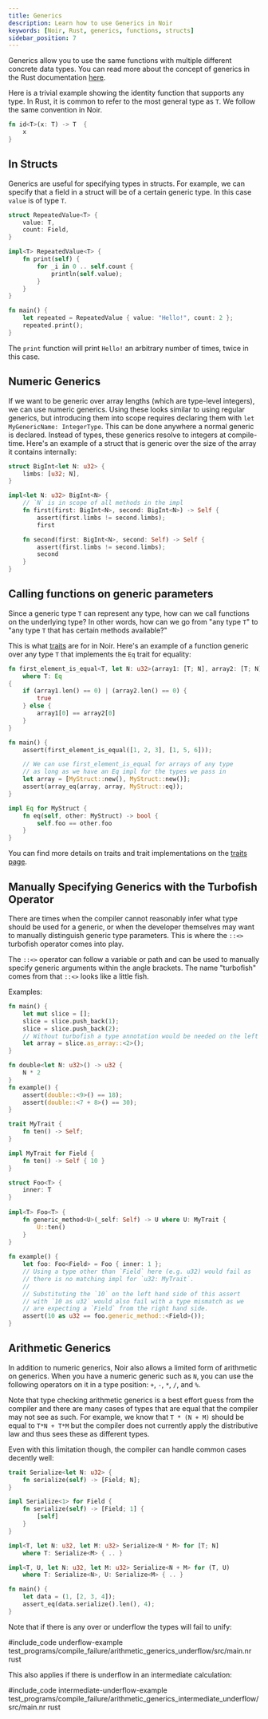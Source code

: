 ```yaml
---
title: Generics
description: Learn how to use Generics in Noir
keywords: [Noir, Rust, generics, functions, structs]
sidebar_position: 7
---
```


Generics allow you to use the same functions with multiple different concrete data types. You can
read more about the concept of generics in the Rust documentation
[here](https://doc.rust-lang.org/book/ch10-01-syntax.html).

Here is a trivial example showing the identity function that supports any type. In Rust, it is
common to refer to the most general type as `T`. We follow the same convention in Noir.

```rust
fn id<T>(x: T) -> T  {
    x
}
```

## In Structs

Generics are useful for specifying types in structs. For example, we can specify that a field in a
struct will be of a certain generic type. In this case `value` is of type `T`.

```rust
struct RepeatedValue<T> {
    value: T,
    count: Field,
}

impl<T> RepeatedValue<T> {
    fn print(self) {
        for _i in 0 .. self.count {
            println(self.value);
        }
    }
}

fn main() {
    let repeated = RepeatedValue { value: "Hello!", count: 2 };
    repeated.print();
}
```

The `print` function will print `Hello!` an arbitrary number of times, twice in this case.

## Numeric Generics

If we want to be generic over array lengths (which are type-level integers), we can use numeric
generics. Using these looks similar to using regular generics, but introducing them into scope
requires declaring them with `let MyGenericName: IntegerType`. This can be done anywhere a normal
generic is declared. Instead of types, these generics resolve to integers at compile-time.
Here's an example of a struct that is generic over the size of the array it contains internally:

```rust
struct BigInt<let N: u32> {
    limbs: [u32; N],
}

impl<let N: u32> BigInt<N> {
    // `N` is in scope of all methods in the impl
    fn first(first: BigInt<N>, second: BigInt<N>) -> Self {
        assert(first.limbs != second.limbs);
        first

    fn second(first: BigInt<N>, second: Self) -> Self {
        assert(first.limbs != second.limbs);
        second
    }
}
```

## Calling functions on generic parameters

Since a generic type `T` can represent any type, how can we call functions on the underlying type?
In other words, how can we go from "any type `T`" to "any type `T` that has certain methods available?"

This is what [traits](../concepts/traits.md) are for in Noir. Here's an example of a function generic over
any type `T` that implements the `Eq` trait for equality:

```rust
fn first_element_is_equal<T, let N: u32>(array1: [T; N], array2: [T; N]) -> bool 
    where T: Eq
{
    if (array1.len() == 0) | (array2.len() == 0) {
        true
    } else {
        array1[0] == array2[0]
    }
}

fn main() {
    assert(first_element_is_equal([1, 2, 3], [1, 5, 6]));

    // We can use first_element_is_equal for arrays of any type
    // as long as we have an Eq impl for the types we pass in
    let array = [MyStruct::new(), MyStruct::new()];
    assert(array_eq(array, array, MyStruct::eq));
}

impl Eq for MyStruct {
    fn eq(self, other: MyStruct) -> bool {
        self.foo == other.foo
    }
}
```

You can find more details on traits and trait implementations on the [traits page](../concepts/traits.md).

## Manually Specifying Generics with the Turbofish Operator

There are times when the compiler cannot reasonably infer what type should be used for a generic, or when the developer themselves may want to manually distinguish generic type parameters. This is where the `::<>` turbofish operator comes into play.

The `::<>` operator can follow a variable or path and can be used to manually specify generic arguments within the angle brackets.
The name "turbofish" comes from that `::<>` looks like a little fish.

Examples:
```rust
fn main() {
    let mut slice = [];
    slice = slice.push_back(1);
    slice = slice.push_back(2);
    // Without turbofish a type annotation would be needed on the left hand side
    let array = slice.as_array::<2>();
}
```
```rust
fn double<let N: u32>() -> u32 {
    N * 2
}
fn example() {
    assert(double::<9>() == 18);
    assert(double::<7 + 8>() == 30);
}
```
```rust
trait MyTrait {
    fn ten() -> Self;
}

impl MyTrait for Field {
    fn ten() -> Self { 10 }
}

struct Foo<T> {
    inner: T
}
        
impl<T> Foo<T> {
    fn generic_method<U>(_self: Self) -> U where U: MyTrait {
        U::ten()
    }
}
        
fn example() {
    let foo: Foo<Field> = Foo { inner: 1 };
    // Using a type other than `Field` here (e.g. u32) would fail as 
    // there is no matching impl for `u32: MyTrait`. 
    //
    // Substituting the `10` on the left hand side of this assert
    // with `10 as u32` would also fail with a type mismatch as we 
    // are expecting a `Field` from the right hand side.
    assert(10 as u32 == foo.generic_method::<Field>());
}
```

## Arithmetic Generics

In addition to numeric generics, Noir also allows a limited form of arithmetic on generics.
When you have a numeric generic such as `N`, you can use the following operators on it in a
type position: `+`, `-`, `*`, `/`, and `%`.

Note that type checking arithmetic generics is a best effort guess from the compiler and there
are many cases of types that are equal that the compiler may not see as such. For example,
we know that `T * (N + M)` should be equal to `T*N + T*M` but the compiler does not currently
apply the distributive law and thus sees these as different types.

Even with this limitation though, the compiler can handle common cases decently well:

```rust
trait Serialize<let N: u32> {
    fn serialize(self) -> [Field; N];
}

impl Serialize<1> for Field {
    fn serialize(self) -> [Field; 1] {
        [self]
    }
}

impl<T, let N: u32, let M: u32> Serialize<N * M> for [T; N]
    where T: Serialize<M> { .. }

impl<T, U, let N: u32, let M: u32> Serialize<N + M> for (T, U)
    where T: Serialize<N>, U: Serialize<M> { .. }

fn main() {
    let data = (1, [2, 3, 4]);
    assert_eq(data.serialize().len(), 4);
}
```

Note that if there is any over or underflow the types will fail to unify:

#include_code underflow-example test_programs/compile_failure/arithmetic_generics_underflow/src/main.nr rust

This also applies if there is underflow in an intermediate calculation:

#include_code intermediate-underflow-example test_programs/compile_failure/arithmetic_generics_intermediate_underflow/src/main.nr rust
